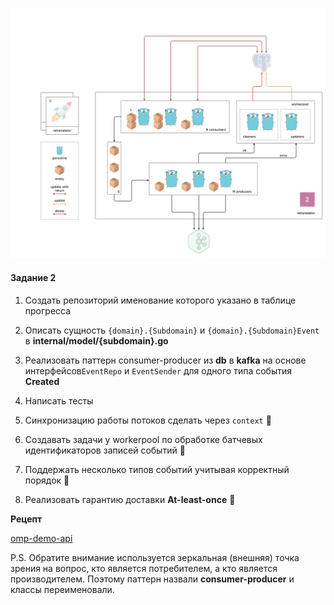 ![](./retranslator.png)

#### Задание 2

1. Создать репозиторий именование которого указано в таблице прогресса

2. Описать сущность `{domain}.{Subdomain}` и `{domain}.{Subdomain}Event` в **internal/model/{subdomain}.go**

3. Реализовать паттерн consumer-producer из **db** в **kafka** на основе интерфейсов`EventRepo` и `EventSender` для одного типа события **Created**

4. Написать тесты

5. Синхронизацию работы потоков сделать через `context` 💎

6. Создавать задачи у workerpool по обработке батчевых идентификаторов записей событий 💎

7. Поддержать несколько типов событий учитывая корректный порядок 💎

8. Реализовать гарантию доставки **At-least-once** 💎

**Рецепт**

[omp-demo-api](https://github.com/ozonmp/omp-demo-api)

P.S. Обратите внимание используется зеркальная (внешняя) точка зрения на вопрос, кто является потребителем, а кто является производителем.
Поэтому паттерн назвали **consumer-producer** и классы переименовали.
